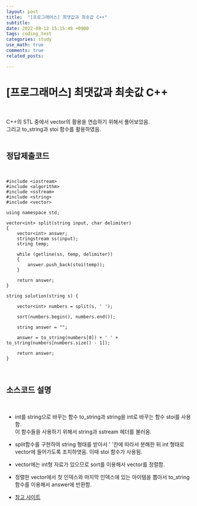 ```yaml
---
layout: post
title:  "[프로그래머스] 최댓값과 최솟값 C++"
subtitle:   
date: 2022-09-12 15:15:49 +0900
tags: coding_test
categories: study
use_math: true
comments: true
related_posts:

---
```


# [프로그래머스] 최댓값과 최솟값 C++<br/>
<br/>

C++의 STL 중에서 vector의 활용을 연습하기 위해서 풀어보았음.<br/>
그리고 to_string과 stoi 함수를 활용하였음.<br/>
<br/>

## 정답제출코드<br/>
<br/>

```
#include <iostream>
#include <algorithm>
#include <sstream>
#include <string>
#include <vector>

using namespace std;

vector<int> split(string input, char delimiter)
{
    vector<int> answer;
    stringstream ss(input);
    string temp;
    
    while (getline(ss, temp, delimiter))
    {
        answer.push_back(stoi(temp));
    }
    
    return answer;
}

string solution(string s) {
    
    vector<int> numbers = split(s, ' ');
    
    sort(numbers.begin(), numbers.end());
    
    string answer = "";
    
    answer = to_string(numbers[0]) + ' ' + to_string(numbers[numbers.size() - 1]);
    
    return answer;
}
```

<br/>

## 소스코드 설명<br/>
<br/>

- int를 string으로 바꾸는 함수 to_string과 string을 int로 바꾸는 함수 stoi를 사용함.<br/>
이 함수들을 사용하기 위해서 string과 sstream 헤더를 불러옴.

- split함수를 구현하여 string 형태를 받아서 ' '칸에 따라서 분해한 뒤 int 형태로 vector에 들어가도록 조치하엿음. 이때 stoi 함수가 사용됨.

- vector에는 int형 자료가 있으므로 sort를 이용해서 vector를 정렬함.

- 정렬한 vector에서 첫 인덱스와 마지막 인덱스에 있는 아이템을 뽑아서 to_string 함수를 이용해서 answer에 반환함.

- [참고 사이트](https://codecollector.tistory.com/999)